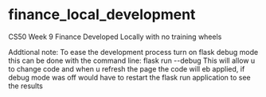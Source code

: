 # finance_local_development
CS50 Week 9 Finance Developed Locally with no training wheels

Addtional note: To ease the development process turn on flask debug mode this can be done with the command line: flask run --debug
This will allow u to change code and when u refresh the page the code will eb applied, if debug mode was off would have to restart the flask run application to see the results 
